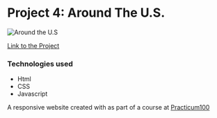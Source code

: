 # Project 4: Around The U.S.

![Around the U.S](https://drive.google.com/uc?export=view&id=1D-vShPUTUgGRGSA4vIXw5DJDfqmqWaIU)

[Link to the Project](https://xmspix.github.io/web_project_4/)

### Technologies used

- Html
- CSS
- Javascript

A responsive website created with as part of a course at [Practicum100](https://practicum.yandex.com/web/)
